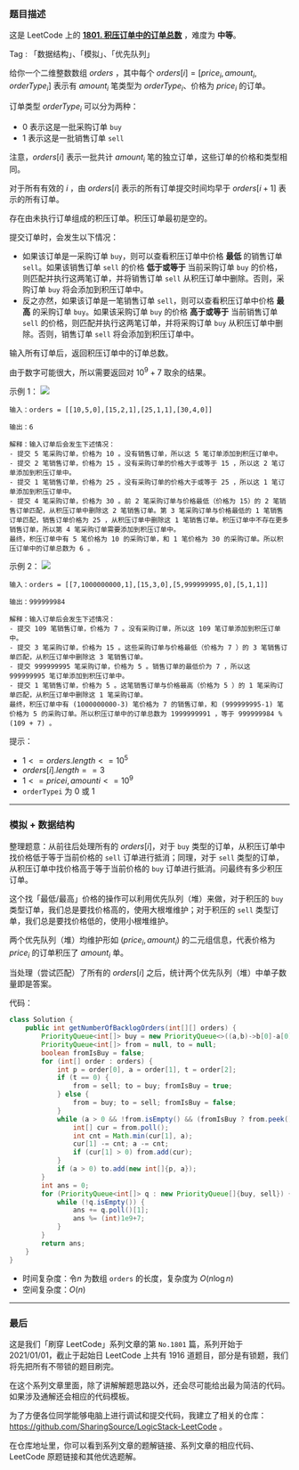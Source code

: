 ### 题目描述

这是 LeetCode 上的 **[1801. 积压订单中的订单总数](https://leetcode-cn.com/problems/number-of-orders-in-the-backlog/solution/gss-by-ac_oier-4pqk/)** ，难度为 **中等**。

Tag : 「数据结构」、「模拟」、「优先队列」



给你一个二维整数数组 $orders$ ，其中每个 $orders[i] = [price_i, amount_i, orderType_i]$ 表示有 $amount_i$ 笔类型为 $orderType_i$、价格为 $price_i$ 的订单。

订单类型 $orderType_i$ 可以分为两种：

* $0$ 表示这是一批采购订单 `buy`
* $1$ 表示这是一批销售订单 `sell`

注意，$orders[i]$ 表示一批共计 $amount_i$ 笔的独立订单，这些订单的价格和类型相同。

对于所有有效的 $i$ ，由 $orders[i]$ 表示的所有订单提交时间均早于 $orders[i+1]$ 表示的所有订单。

存在由未执行订单组成的积压订单。积压订单最初是空的。

提交订单时，会发生以下情况：

* 如果该订单是一采购订单 `buy`，则可以查看积压订单中价格 **最低** 的销售订单 `sell`。如果该销售订单 `sell` 的价格 **低于或等于** 当前采购订单 `buy` 的价格，则匹配并执行这两笔订单，并将销售订单 `sell` 从积压订单中删除。否则，采购订单 `buy` 将会添加到积压订单中。
* 反之亦然，如果该订单是一笔销售订单 `sell`，则可以查看积压订单中价格 **最高** 的采购订单 `buy`。如果该采购订单 `buy` 的价格 **高于或等于** 当前销售订单 `sell` 的价格，则匹配并执行这两笔订单，并将采购订单 `buy` 从积压订单中删除。否则，销售订单 `sell` 将会添加到积压订单中。

输入所有订单后，返回积压订单中的订单总数。

由于数字可能很大，所以需要返回对 $10^9 + 7$ 取余的结果。

示例 1：
![](https://assets.leetcode-cn.com/aliyun-lc-upload/uploads/2021/03/21/ex1.png)
```
输入：orders = [[10,5,0],[15,2,1],[25,1,1],[30,4,0]]

输出：6

解释：输入订单后会发生下述情况：
- 提交 5 笔采购订单，价格为 10 。没有销售订单，所以这 5 笔订单添加到积压订单中。
- 提交 2 笔销售订单，价格为 15 。没有采购订单的价格大于或等于 15 ，所以这 2 笔订单添加到积压订单中。
- 提交 1 笔销售订单，价格为 25 。没有采购订单的价格大于或等于 25 ，所以这 1 笔订单添加到积压订单中。
- 提交 4 笔采购订单，价格为 30 。前 2 笔采购订单与价格最低（价格为 15）的 2 笔销售订单匹配，从积压订单中删除这 2 笔销售订单。第 3 笔采购订单与价格最低的 1 笔销售订单匹配，销售订单价格为 25 ，从积压订单中删除这 1 笔销售订单。积压订单中不存在更多销售订单，所以第 4 笔采购订单需要添加到积压订单中。
最终，积压订单中有 5 笔价格为 10 的采购订单，和 1 笔价格为 30 的采购订单。所以积压订单中的订单总数为 6 。
```
示例 2：
![](https://assets.leetcode-cn.com/aliyun-lc-upload/uploads/2021/03/21/ex2.png)
```
输入：orders = [[7,1000000000,1],[15,3,0],[5,999999995,0],[5,1,1]]

输出：999999984

解释：输入订单后会发生下述情况：
- 提交 109 笔销售订单，价格为 7 。没有采购订单，所以这 109 笔订单添加到积压订单中。
- 提交 3 笔采购订单，价格为 15 。这些采购订单与价格最低（价格为 7 ）的 3 笔销售订单匹配，从积压订单中删除这 3 笔销售订单。
- 提交 999999995 笔采购订单，价格为 5 。销售订单的最低价为 7 ，所以这 999999995 笔订单添加到积压订单中。
- 提交 1 笔销售订单，价格为 5 。这笔销售订单与价格最高（价格为 5 ）的 1 笔采购订单匹配，从积压订单中删除这 1 笔采购订单。
最终，积压订单中有 (1000000000-3) 笔价格为 7 的销售订单，和 (999999995-1) 笔价格为 5 的采购订单。所以积压订单中的订单总数为 1999999991 ，等于 999999984 % (109 + 7) 。
```

提示：
* $1 <= orders.length <= 10^5$
* $orders[i].length == 3$
* $1 <= pricei, amounti <= 10^9$
* `orderTypei` 为 $0$ 或 $1$

---

### 模拟 + 数据结构

整理题意：从前往后处理所有的 $orders[i]$，对于 `buy` 类型的订单，从积压订单中找价格低于等于当前价格的 `sell` 订单进行抵消；同理，对于 `sell` 类型的订单，从积压订单中找价格高于等于当前价格的 `buy` 订单进行抵消。问最终有多少积压订单。

这个找「最低/最高」价格的操作可以利用优先队列（堆）来做，对于积压的 `buy` 类型订单，我们总是要找价格高的，使用大根堆维护；对于积压的 `sell` 类型订单，我们总是要找价格低的，使用小根堆维护。

两个优先队列（堆）均维护形如 $(price_i, amount_i)$ 的二元组信息，代表价格为 $price_i$ 的订单积压了 $amount_i$ 单。

当处理（尝试匹配）了所有的 $orders[i]$ 之后，统计两个优先队列（堆）中单子数量即是答案。

代码：
```Java
class Solution {
    public int getNumberOfBacklogOrders(int[][] orders) {
        PriorityQueue<int[]> buy = new PriorityQueue<>((a,b)->b[0]-a[0]), sell = new PriorityQueue<>((a,b)->a[0]-b[0]);
        PriorityQueue<int[]> from = null, to = null;
        boolean fromIsBuy = false;
        for (int[] order : orders) {
            int p = order[0], a = order[1], t = order[2];
            if (t == 0) {
                from = sell; to = buy; fromIsBuy = true;
            } else {
                from = buy; to = sell; fromIsBuy = false;
            }
            while (a > 0 && !from.isEmpty() && (fromIsBuy ? from.peek()[0] <= p : from.peek()[0] >= p)) {
                int[] cur = from.poll();
                int cnt = Math.min(cur[1], a);
                cur[1] -= cnt; a -= cnt;
                if (cur[1] > 0) from.add(cur);
            }
            if (a > 0) to.add(new int[]{p, a});
        }
        int ans = 0;
        for (PriorityQueue<int[]> q : new PriorityQueue[]{buy, sell}) {
            while (!q.isEmpty()) {
                ans += q.poll()[1];
                ans %= (int)1e9+7;
            }
        }
        return ans;
    }
}
```
* 时间复杂度：令$n$ 为数组 `orders` 的长度，复杂度为 $O(n\log{n})$
* 空间复杂度：$O(n)$

---

### 最后

这是我们「刷穿 LeetCode」系列文章的第 `No.1801` 篇，系列开始于 2021/01/01，截止于起始日 LeetCode 上共有 1916 道题目，部分是有锁题，我们将先把所有不带锁的题目刷完。

在这个系列文章里面，除了讲解解题思路以外，还会尽可能给出最为简洁的代码。如果涉及通解还会相应的代码模板。

为了方便各位同学能够电脑上进行调试和提交代码，我建立了相关的仓库：https://github.com/SharingSource/LogicStack-LeetCode 。

在仓库地址里，你可以看到系列文章的题解链接、系列文章的相应代码、LeetCode 原题链接和其他优选题解。

